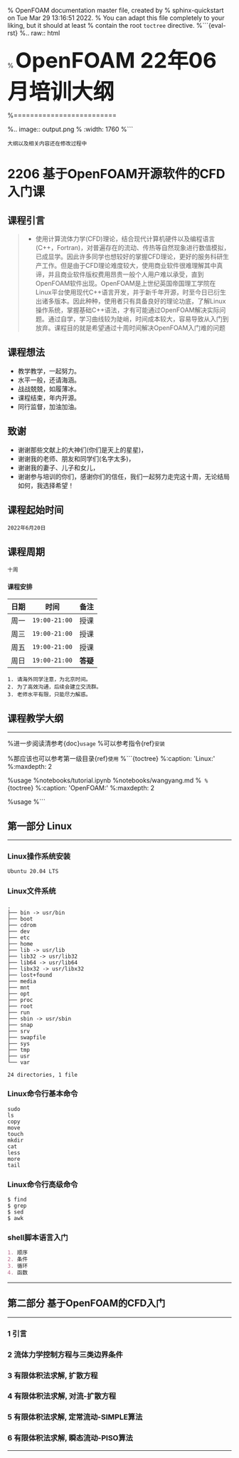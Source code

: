 % OpenFOAM documentation master file, created by
% sphinx-quickstart on Tue Mar 29 13:16:51 2022.
% You can adapt this file completely to your liking, but it should at least
% contain the root `toctree` directive.
%```{eval-rst}
%.. raw:: html
   
%   <b><font size="50">OpenFOAM 22年06月培训大纲</a></font></b>

%=========================

%.. image:: output.png
%   :width: 1760
%```
```{warning}
大纲以及相关内容还在修改过程中
```

# 2206 基于OpenFOAM开源软件的CFD入门课

## 课程引言

> * 使用计算流体力学(CFD)理论，结合现代计算机硬件以及编程语言(C++，Fortran)，对普遍存在的流动、传热等自然现象进行数值模拟，已成显学。因此许多同学也想较好的掌握CFD理论，更好的服务科研生产工作。但是由于CFD理论难度较大，使用商业软件很难理解其中真谛，并且商业软件版权费用昂贵一般个人用户难以承受，直到OpenFOAM软件出现。OpenFOAM是上世纪英国帝国理工学院在Linux平台使用现代C++语言开发，并于新千年开源，时至今日已衍生出诸多版本。因此种种，使用者只有具备良好的理论功底，了解Linux操作系统，掌握基础C++语法，才有可能通过OpenFOAM解决实际问题。通过自学，学习曲线较为陡峭，时间成本较大，容易导致从入门到放弃。课程目的就是希望通过十周时间解决OpenFOAM入门难的问题</td>
 

## 课程想法
* 教学教学，一起努力。
* 水平一般，还请海涵。
* 战战兢兢，如履薄冰。
* 课程结束，年内开源。
* 同行监督，加油加油。

## 致谢
* 谢谢那些文献上的大神们(你们是天上的星星)，
* 谢谢我的老师、朋友和同学们(名字太多)，
* 谢谢我的妻子、儿子和女儿，
* 谢谢参与培训的你们，感谢你们的信任，我们一起努力走完这十周，无论结局如何，我选择希望！

## 课程起始时间
```{tip}
2022年6月20日
```
## 课程周期
```{tip}
十周
```
#### 课程安排
|日期|时间|备注|
|---|---|---|
|周一|`19:00-21:00`|授课|
|周三|`19:00-21:00`|授课|
|周五|`19:00-21:00`|授课|
|周日|`19:00-21:00`|**答疑**|

```{error}
1. 请海外同学注意，为北京时间。
2. 为了高效沟通，后续会建立交流群。
3. 老师水平有限，只能尽力解惑。
```


## 课程教学大纲
-----------------------

%进一步阅读清参考{doc}`usage`
%可以参考指令{ref}`安装`

%那应该也可以参考第一级目录{ref}`使用`
%```{toctree}
%:caption: 'Linux:'
%:maxdepth: 2

%usage
%notebooks/tutorial.ipynb
%notebooks/wangyang.md
%```
%```{toctree}
%:caption: 'OpenFOAM:'
%:maxdepth: 2

%usage
%```

## 第一部分 Linux

-----------------
### Linux操作系统安装
```markdown
Ubuntu 20.04 LTS
```
### Linux文件系统
```console
.
├── bin -> usr/bin
├── boot
├── cdrom
├── dev
├── etc
├── home
├── lib -> usr/lib
├── lib32 -> usr/lib32
├── lib64 -> usr/lib64
├── libx32 -> usr/libx32
├── lost+found
├── media
├── mnt
├── opt
├── proc
├── root
├── run
├── sbin -> usr/sbin
├── snap
├── srv
├── swapfile
├── sys
├── tmp
├── usr
└── var

24 directories, 1 file

```
### Linux命令行基本命令
```console
sudo
ls
copy
move
touch
mkdir
cat
less
more
tail
```
### Linux命令行高级命令
```console
$ find
$ grep
$ sed
$ awk
```
### shell脚本语言入门
```markdown
1. 顺序
2. 条件
3. 循环
4. 函数
```
----------------------
## 第二部分 基于OpenFOAM的CFD入门
-----------------------
### 1 引言

### 2 流体力学控制方程与三类边界条件

### 3 有限体积法求解, 扩散方程

### 4 有限体积法求解, 对流-扩散方程

### 5 有限体积法求解, 定常流动-SIMPLE算法

### 6 有限体积法求解, 瞬态流动-PISO算法
-------------------------------
## 



